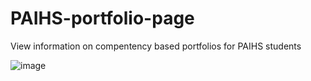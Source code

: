 # PAIHS-portfolio-page
View information on compentency based portfolios for PAIHS students

![image](https://user-images.githubusercontent.com/78604367/190449712-5d834ec4-354c-4a35-953b-47ff17f5c5b1.png)
